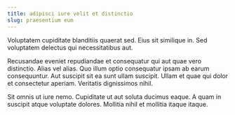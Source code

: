 ```yaml
---
title: adipisci iure velit et distinctio
slug: praesentium eum
---
```


Voluptatem cupiditate blanditiis quaerat sed. Eius sit similique in. Sed voluptatem delectus qui necessitatibus aut.

Recusandae eveniet repudiandae et consequatur qui aut quae vero distinctio. Alias vel alias. Quo illum optio consequatur ipsam ab earum consequuntur. Aut suscipit sit ea sunt ullam suscipit. Ullam et quae qui dolor et consectetur aperiam. Veritatis dignissimos nihil.

Sit omnis ut iure nemo. Cupiditate ut aut soluta ducimus eaque. A quam in suscipit atque voluptate dolores. Mollitia nihil et mollitia itaque itaque.
